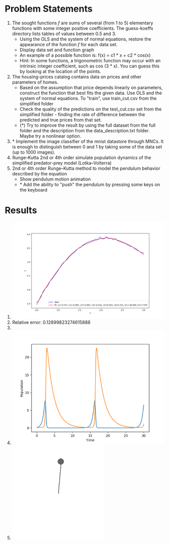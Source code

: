 # Problem Statements
1. The sought functions *f* are sums of several (from 1 to 5) elementary functions with some integer positive coefficients. The guess-koeffs directory lists tables of values between 0.5 and 3.
    * Using the OLS and the system of normal equations, restore the appearance of the function *f* for each data set.
    * Display data set and function graph
    * An example of a possible function is: f(x) = c1 * x + c2 * cos(x)
    * Hint: In some functions, a trigonometric function may occur with an intrinsic integer coefficient, such as cos (3 * x). You can guess this by looking at the location of the points.
2. The housing-prices catalog contains data on prices and other parameters of homes.
    * Based on the assumption that price depends linearly on parameters, construct the function that best fits the given data. Use OLS and the system of normal equations. To "train", use train_cut.csv from the simplified folder
    * Check the quality of the predictions on the test_cut.csv set from the simplified folder - finding the rate of difference between the predicted and true prices from that set.
    * (*) Try to improve the result by using the full dataset from the full folder and the description from the data_description.txt folder. Maybe try a nonlinear option.
3. \* Implement the image classifier of the mnist datastore through MNCs. It is enough to distinguish between 0 and 1 by taking some of the data set (up to 1000 images).
4. Runge–Kutta 2nd or 4th order simulate population dynamics of the simplified predator-prey model (Lotka–Volterra)
5. 2nd or 4th order Runge–Kutta method to model the pendulum behavior described by the equation
    * Show pendulum motion animation
    * \* Add the ability to "push" the pendulum by pressing some keys on the keyboard

# Results
1. ![](results/1.png)
2. Relative error: 0.12899823274615888
3. 
4. ![](results/4.png)
5. ![Model (10 FPS)](results/5.gif)
